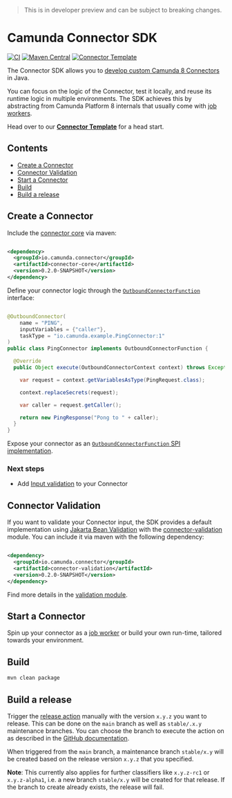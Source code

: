 > This is in developer preview and can be subject to breaking changes.

# Camunda Connector SDK

[![CI](https://github.com/camunda/connector-sdk/actions/workflows/CI.yml/badge.svg)](https://github.com/camunda/connector-sdk/actions/workflows/CI.yml)
[![Maven Central](https://maven-badges.herokuapp.com/maven-central/io.camunda.connector/connector-core/badge.svg?style=flat)](https://maven-badges.herokuapp.com/maven-central/io.camunda.connector/connector-core)
[![Connector Template](https://img.shields.io/badge/template%20repository-use-blue)](https://github.com/camunda/connector-template)

The Connector SDK allows you to [develop custom Camunda 8 Connectors](https://docs.camunda.io/docs/components/integration-framework/introduction-to-connectors/#connectors) in Java.

You can focus on the logic of the Connector, test it locally, and reuse its runtime logic in multiple environments. The SDK achieves this by abstracting from Camunda Platform 8 internals that usually come with [job workers](https://docs.camunda.io/docs/components/concepts/job-workers/).

Head over to our [**Connector Template**](https://github.com/camunda/connector-template) for a head start.

## Contents

* [Create a Connector](#create-a-connector)
* [Connector Validation](#connector-validation)
* [Start a Connector](#start-a-connector)
* [Build](#build)
* [Build a release](#build-a-release)

## Create a Connector

Include the [connector core](./core) via maven:

```xml

<dependency>
  <groupId>io.camunda.connector</groupId>
  <artifactId>connector-core</artifactId>
  <version>0.2.0-SNAPSHOT</version>
</dependency>
```

Define your connector logic through the [`OutboundConnectorFunction`](./core/src/main/java/io/camunda/connector/api/outbound/OutboundConnectorFunction.java) interface:

```java

@OutboundConnector(
    name = "PING",
    inputVariables = {"caller"},
    taskType = "io.camunda.example.PingConnector:1"
)
public class PingConnector implements OutboundConnectorFunction {

  @Override
  public Object execute(OutboundConnectorContext context) throws Exception {

    var request = context.getVariablesAsType(PingRequest.class);

    context.replaceSecrets(request);

    var caller = request.getCaller();

    return new PingResponse("Pong to " + caller);
  }
}
```

Expose your connector as an [`OutboundConnectorFunction` SPI implementation](https://docs.oracle.com/en/java/javase/11/docs/api/java.base/java/util/ServiceLoader.html).

### Next steps

* Add [Input validation](#connector-validation) to your Connector

## Connector Validation

If you want to validate your Connector input, the SDK provides a default implementation using [Jakarta Bean Validation](https://beanvalidation.org/) with the [connector-validation](./validation) module. You can include it via maven with the following dependency:

```xml

<dependency>
  <groupId>io.camunda.connector</groupId>
  <artifactId>connector-validation</artifactId>
  <version>0.2.0-SNAPSHOT</version>
</dependency>
```

Find more details in the [validation module](./validation).

## Start a Connector

Spin up your connector as a [job worker](./runtime-job-worker) or build your own run-time, tailored towards your environment.

## Build

```bash
mvn clean package
```

## Build a release

Trigger the [release action](https://github.com/camunda/connector-sdk/actions/workflows/RELEASE.yml) manually with the version `x.y.z` you want to release.
This can be done on the `main` branch as well as `stable/.x.y` maintenance branches. You can choose the branch to execute the action on as described in the
[GitHub documentation](https://docs.github.com/en/actions/managing-workflow-runs/manually-running-a-workflow).

When triggered from the `main` branch, a maintenance branch `stable/x.y` will be created based on the release version `x.y.z` that you specified.

**Note**: This currently also applies for further classifiers like `x.y.z-rc1` or `x.y.z-alpha1`, i.e. a new branch `stable/x.y` will be created for that release. If the branch to create already exists, the release will fail.
